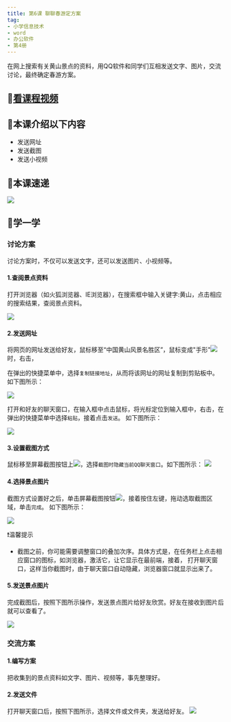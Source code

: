 ```yaml
---
title: 第6课 聊聊春游定方案
tag: 
- 小学信息技术
- word
- 办公软件
- 第4册
---
```

在网上搜索有关黄山景点的资料，用QQ软件和同学们互相发送文字、图片，交流讨论，最终确定春游方案。
## 🎦[看课程视频](https://itdamo.ke.qq.com/)

## :mega:本课介绍以下内容

- 发送网址
- 发送截图
- 发送小视频
## :rainbow:本课速递
![](/courses/ITP4/6.9.png)
## :electric_plug:学一学
### 讨论方案
讨论方案时，不仅可以发送文字，还可以发送图片、小视频等。
#### 1.查阅景点资料
打开浏览器（如火狐浏览器、IE浏览器），在搜索框中输入关键字:黄山，点击相应的搜索结果，查阅景点资料。

![](/courses/ITP4/6.2.png)
#### 2.发送网址
将网页的网址发送给好友，鼠标移至“中国黄山风景名胜区”，鼠标变成"手形"![](/courses/ITP4/6.3.png)时，右击，

在弹出的快捷菜单中，选择`复制链接地址`，从而将该网址的网址复制到剪贴板中。如下图所示：

![](/courses/ITP4/6.1.png)

打开和好友的聊天窗口，在输入框中点击鼠标，将光标定位到输入框中，右击，在弹出的快捷菜单中选择`粘贴`，接着点击`发送`。
如下图所示：

![](/courses/ITP4/6.4.png)
#### 3.设置截图方式
鼠标移至屏幕截图按钮上![](/courses/ITP4/6.6.png)，选择`截图时隐藏当前QQ聊天窗口`。如下图所示：
![](/courses/ITP4/6.5.png)
#### 4.选择景点图片
截图方式设置好之后，单击屏幕截图按钮![](/courses/ITP4/6.6.png)，接着按住左键，拖动选取截图区域，单击`完成`。
如下图所示：

![](/courses/ITP4/6.7.png)

:heavy_exclamation_mark:温馨提示
- 截图之前，你可能需要调整窗口的叠加次序。具体方式是，在任务栏上点击相应窗口的图标，如浏览器，激活它，让它显示在最前端，接着，
打开聊天窗口，这样当你截图时，由于聊天窗口自动隐藏，浏览器窗口就显示出来了。

#### 5.发送景点图片
完成截图后，按照下图所示操作，发送景点图片给好友欣赏。好友在接收到图片后就可以查看了。

![](/courses/ITP4/6.8.png)
### 交流方案
#### 1.编写方案
把收集到的景点资料如文字、图片、视频等，事先整理好。
#### 2.发送文件
打开聊天窗口后，按照下图所示，选择文件或文件夹，发送给好友。
![](/courses/ITP4/6.9.png)
